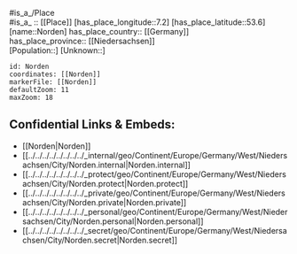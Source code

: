﻿---
location: [53.6,7.2] 
mapzoom: [7,12] 
mapmarker: city 
type: City
tags:
- geo/City


SpocWebEntityId: 32944
isDeleted: false
confidential: public

---
#is_a_/Place  
#is_a_ :: [[Place]] 
[has_place_longitude::7.2] 
[has_place_latitude::53.6] 
[name::Norden] 
has_place_country:: [[Germany]]  
has_place_province:: [[Niedersachsen]]  
[Population::] 
[Unknown::] 


```leaflet
id: Norden
coordinates: [[Norden]] 
markerFile: [[Norden]] 
defaultZoom: 11 
maxZoom: 18
```


## Confidential Links & Embeds: 
- [[Norden|Norden]]  
- [[../../../../../../../../_internal/geo/Continent/Europe/Germany/West/Niedersachsen/City/Norden.internal|Norden.internal]] 
- [[../../../../../../../../_protect/geo/Continent/Europe/Germany/West/Niedersachsen/City/Norden.protect|Norden.protect]] 
- [[../../../../../../../../_private/geo/Continent/Europe/Germany/West/Niedersachsen/City/Norden.private|Norden.private]] 
- [[../../../../../../../../_personal/geo/Continent/Europe/Germany/West/Niedersachsen/City/Norden.personal|Norden.personal]] 
- [[../../../../../../../../_secret/geo/Continent/Europe/Germany/West/Niedersachsen/City/Norden.secret|Norden.secret]] 
